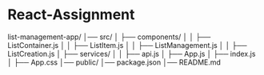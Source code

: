# React-Assignment
list-management-app/
│── src/
│   ├── components/
│   │   ├── ListContainer.js
│   │   ├── ListItem.js
│   │   ├── ListManagement.js
│   │   ├── ListCreation.js
│   ├── services/
│   │   ├── api.js
│   ├── App.js
│   ├── index.js
│   ├── App.css
│── public/
│── package.json
│── README.md
